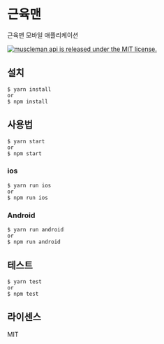 # 근육맨 
근육맨 모바일 애플리케이션

<a href="https://github.com/goorea/muscleman/blob/HEAD/LICENSE">
    <img src="https://camo.githubusercontent.com/992daabc2aa4463339825f8333233ba330dd08c57068f6faf4bb598ab5a3df2e/68747470733a2f2f696d672e736869656c64732e696f2f62616467652f6c6963656e73652d4d49542d627269676874677265656e2e737667" alt="muscleman api is released under the MIT license." data-canonical-src="https://img.shields.io/badge/license-MIT-green.svg" style="max-width: 100%;">
</a>

## 설치
```
$ yarn install
or
$ npm install
```

## 사용법
```
$ yarn start
or
$ npm start
```

### ios
```
$ yarn run ios
or
$ npm run ios
```

### Android
```
$ yarn run android
or
$ npm run android
```

## 테스트
```
$ yarn test
or
$ npm test
```

## 라이센스
MIT
